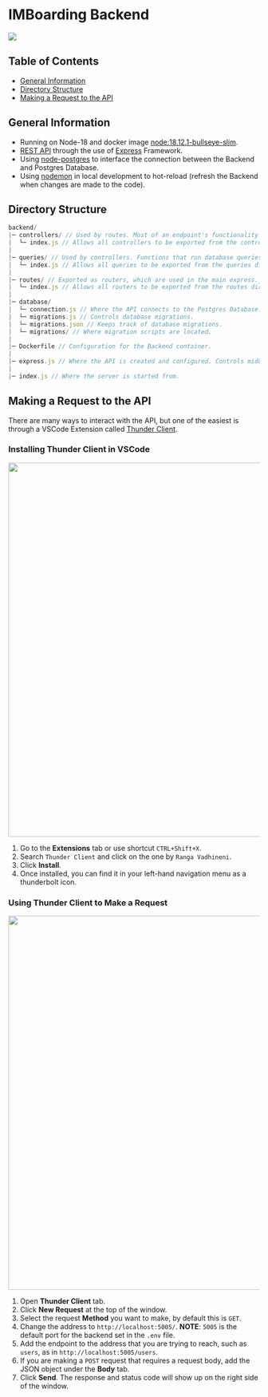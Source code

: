# IMBoarding Backend

<img src="https://user-images.githubusercontent.com/16313579/211708283-6ba849b8-bca2-425e-a2e6-8f213c9b7f89.PNG">

## Table of Contents
- [General Information](#general-information)
- [Directory Structure](#directory-structure)
- [Making a Request to the API](#making-a-request-to-the-api)

## General Information
- Running on Node-18 and docker image [node:18.12.1-bullseye-slim].
- [REST API] through the use of [Express] Framework.
- Using [node-postgres] to interface the connection between the Backend and Postgres Database.
- Using [nodemon] in local development to hot-reload (refresh the Backend when changes are made to the code).

## Directory Structure

``` JavaScript
backend/
|─ controllers/ // Used by routes. Most of an endpoint's functionality happens here.
|  └─ index.js // Allows all controllers to be exported from the controllers directory.
|
|─ queries/ // Used by controllers. Functions that run database queries.
|  └─ index.js // Allows all queries to be exported from the queries directory.
|
|─ routes/ // Exported as routers, which are used in the main express.js file.
|  └─ index.js // Allows all routers to be exported from the routes directory.
|
|─ database/
|  └─ connection.js // Where the API connects to the Postgres Database.
|  └─ migrations.js // Controls database migrations.
|  └─ migrations.json // Keeps track of database migrations.
|  └─ migrations/ // Where migration scripts are located.
|
|─ Dockerfile // Configuration for the Backend container.
|
|─ express.js // Where the API is created and configured. Controls middleware and routers.
|
|─ index.js // Where the server is started from.
```

## Making a Request to the API
There are many ways to interact with the API, but one of the easiest is through a VSCode Extension called [Thunder Client].

### Installing Thunder Client in VSCode

<img width="750" src="https://user-images.githubusercontent.com/16313579/211705502-8dfda961-fbcd-481b-b7ac-089f6b1a4391.PNG">

1. Go to the **Extensions** tab or use shortcut `CTRL+Shift+X`.
2. Search `Thunder Client` and click on the one by `Ranga Vadhineni`.
3. Click **Install**.
4. Once installed, you can find it in your left-hand navigation menu as a thunderbolt icon.

### Using Thunder Client to Make a Request

<img width="750" src="https://user-images.githubusercontent.com/16313579/211705518-272175d6-869b-4fbf-836d-b2729812615a.PNG">

1. Open **Thunder Client** tab.
2. Click **New Request** at the top of the window.
3. Select the request **Method** you want to make, by default this is `GET`.
4. Change the address to `http://localhost:5005/`. **NOTE**: `5005` is the default port for the backend set in the `.env` file.
5. Add the endpoint to the address that you are trying to reach, such as `users`, as in `http://localhost:5005/users`.
6. If you are making a `POST` request that requires a request body, add the JSON object under the **Body** tab.
7. Click **Send**. The response and status code will show up on the right side of the window.

<!-- Link References -->
[node:18.12.1-bullseye-slim]: https://hub.docker.com/layers/library/node/18.12.1-bullseye-slim/images/sha256-0c3ea57b6c560f83120801e222691d9bd187c605605185810752a19225b5e4d9?context=explore
[REST API]: https://www.redhat.com/en/topics/api/what-is-a-rest-api
[Express]: http://expressjs.com/
[node-postgres]: https://node-postgres.com/
[nodemon]: https://nodemon.io/
[Thunder Client]: https://marketplace.visualstudio.com/items?itemName=rangav.vscode-thunder-client
